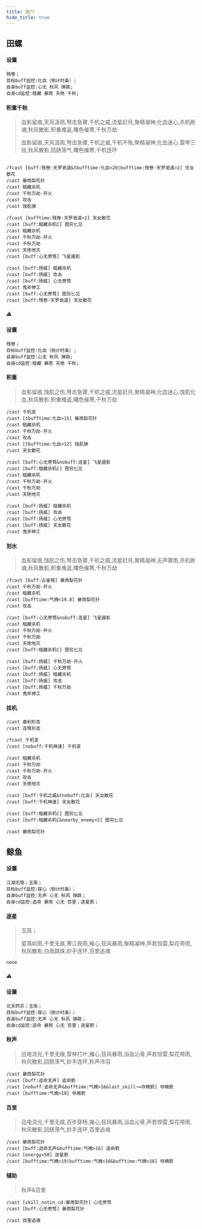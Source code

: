 ```yaml
---
title: 唐门
hide_title: true
---
```


## 田螺

#### 设置
```
残卷；
目标buff监控:化血（倒计时条）;
自身buff监控:心无 秋风 弹跳;
自身cd监控:暗藏 暴雨 天绝 千秋;
```

#### 积重千秋
> 血影留痕,天风汲雨,弩击急骤,千机之威,流星赶月,聚精凝神,化血迷心,杀机断魂,秋风散影,积重难返,曙色催寒,千秋万劫
> 
> 血影留痕,天风汲雨,弩击急骤,千机之威,千机不殆,聚精凝神,化血迷心,雷甲三铉,秋风散影,回肠荡气,曙色催寒,千机连环


```

/fcast [buff:残卷·天罗诡道&tbufftime:化血<20|bufftime:残卷·天罗诡道>2] 天女散花
/cast 暴雨梨花针
/cast 暗藏杀机
/cast 千秋万劫·开火
/cast 攻击
/cast 蚀肌弹
```

```
/fcast [bufftime:残卷·天罗诡道>2] 天女散花
/cast [buff:暗藏杀机C] 图穷匕见
/cast 暗藏杀机
/cast 千秋万劫·开火
/cast 千秋万劫
/cast 天绝地灭
/cast [buff:心无旁骛] 飞星遁影
```

```
/cast [buff:扬威] 暗藏杀机
/cast [buff:扬威] 攻击
/cast [buff:扬威] 心无旁骛
/cast 鬼斧神工
/cast [buff:心无旁骛] 图穷匕见
/cast [buff:残卷·天罗诡道] 天女散花
```

##### :warning:

#### 设置
```
残卷；
目标buff监控:化血（倒计时条）;
自身buff监控:心无 秋风 弹跳;
自身cd监控:暗藏 暴雨 天绝 千秋;
```

#### 积重


> 血影留痕,蚀肌之伤,弩击急骤,千机之威,流星赶月,聚精凝神,化血迷心,蚀肌化血,秋风散影,积重难返,曙色催寒,千秋万劫


```
/cast 千机变
/cast [tbufftime:化血>15] 暴雨梨花针
/cast 暗藏杀机
/cast 千秋万劫·开火
/cast 攻击
/cast [tbufftime:化血>12] 蚀肌弹
/cast 天女散花
```

```
/cast [buff:心无旁骛&nobuff:连星] 飞星遁影
/cast [buff:暗藏杀机C] 图穷匕见
/cast 暗藏杀机
/cast 千秋万劫·开火
/cast 千秋万劫
/cast 天绝地灭
```

```
/cast [buff:扬威] 暗藏杀机
/cast [buff:扬威] 攻击
/cast [buff:扬威] 心无旁骛
/cast [buff:扬威] 天女散花
/cast 鬼斧神工
```

#### 划水


> 血影留痕,蚀肌之伤,弩击急骤,千机之威,流星赶月,聚精凝神,无声骤雨,杀机断魂,秋风散影,积重难返,曙色催寒,千秋万劫


```
/fcast [buff:古雀翎] 暴雨梨花针
/cast 千秋万劫·开火
/cast 暗藏杀机
/cast [bufftime:气魄<19.8] 暴雨梨花针
/cast 攻击
```

```
/cast [buff:心无旁骛&nobuff:连星] 飞星遁影
/cast 暗藏杀机
/cast 千秋万劫·开火
/cast 千秋万劫
/cast 天绝地灭
/cast [buff:暗藏杀机C] 图穷匕见
```

```
/cast [buff:扬威] 千秋万劫·开火
/cast [buff:扬威] 心无旁骛
/cast [buff:扬威] 暗藏杀机
/cast [buff:扬威] 攻击
/cast [buff:扬威] 千秋万劫
/cast 鬼斧神工
```

#### 挂机

```
/cast 毒刹形态
/cast 连弩形态

/fcast 千机变
/cast [nobuff:千机神速] 千机变

/cast 暗藏杀机
/cast 千秋万劫
/cast 千秋万劫·开火
/cast 攻击
/cast 天绝地灭

/cast [buff:千机之威&tnobuff:化血] 天女散花
/cast [buff:千机神速] 天女散花

/cast [buff:暗藏杀机C] 图穷匕见
/cast [buff:暗藏杀机C&nearby_enemy>2] 图穷匕见

/cast 暴雨梨花针

```





## 鲸鱼



#### 设置

```
江湖无限；玉简；
目标buff监控:穿心（倒计时条）；
自身buff监控:无声 心无 秋风 弹跳；
自身cd监控:追命 暴雨 心无 百里；逐星箭；
```

#### 逐星
>玉简；
>
> 星落如雨,千里无痕,寒江夜雨,摧心,狂风暴雨,聚精凝神,声若惊雷,梨花带雨,秋风散影,白雨跳珠,妙手连环,百里追魂

```
none
```

##### :warning:

#### 设置
```
北天药宗；玉简；
目标buff监控:穿心（倒计时条）；
自身buff监控:无声 心无 秋风 弹跳；
自身cd监控:追命 暴雨 心无 百里；逐星箭；
```


#### 秋声

> 迅电流光,千里无痕,穿林打叶,摧心,狂风暴雨,浴血沁骨,声若惊雷,梨花带雨,秋风散影,回肠荡气,妙手连环,秋声泠羽

```
/cast 暴雨梨花针
/cast [buff:追命无声] 追命箭
/cast [nobuff:追命无声&bufftime:气魄>16&last_skill~=夺魄箭] 夺魄箭
/cast [bufftime:气魄>19] 夺魄箭
```


#### 百里

> 迅电流光,千里无痕,百步穿杨,摧心,狂风暴雨,浴血沁骨,声若惊雷,梨花带雨,秋风散影,回肠荡气,妙手连环,百里追魂

```
/cast 暴雨梨花针
/cast [buff:追命无声&bufftime:气魄>16] 追命箭
/cast [energy<50] 逐星箭
/cast [bufftime:气魄>19|bufftime:气魄>16&bufftime:气魄<18] 夺魄箭
```


#### 辅助

> 秋声&百里

```
/cast [skill_notin_cd:暴雨梨花针] 心无旁骛
/cast [buff:心无旁骛] 暴雨梨花针

/cast 百里追魂
```
